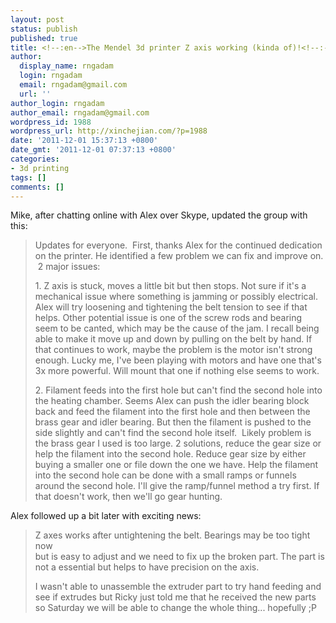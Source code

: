 ```yaml
---
layout: post
status: publish
published: true
title: <!--:en-->The Mendel 3d printer Z axis working (kinda of)!<!--:-->
author:
  display_name: rngadam
  login: rngadam
  email: rngadam@gmail.com
  url: ''
author_login: rngadam
author_email: rngadam@gmail.com
wordpress_id: 1988
wordpress_url: http://xinchejian.com/?p=1988
date: '2011-12-01 15:37:13 +0800'
date_gmt: '2011-12-01 07:37:13 +0800'
categories:
- 3d printing
tags: []
comments: []
---
```

<p><!--:en-->
<div>Mike, after chatting online with Alex over Skype, updated the group with this:</div></p>
<blockquote>
<div>Updates for everyone. &nbsp;First, thanks Alex for the continued dedication on the printer. He identified a few problem we can fix and improve on. &nbsp;2 major issues:</div></p>
<div>1. Z axis is stuck, moves a little bit but then stops. Not sure if it's a mechanical issue where something is jamming or possibly electrical. Alex will try loosening and tightening the belt tension to see if that helps. Other potential issue is one of the screw rods and bearing seem to be canted, which may be the cause of the jam. I recall being able to make it move up and down by pulling on the belt by hand. If that continues to work, maybe the problem is the motor isn't strong enough. Lucky me, I've been playing with motors and have one that's 3x more powerful. Will mount that one if nothing else seems to work.</div></p>
<div>2. Filament feeds into the first hole but can't find the second hole into the heating chamber. Seems Alex can push the idler bearing block back and feed the filament into the first hole and then between the brass gear and idler bearing. But then the filament is pushed to the side slightly and can't find the second hole itself. &nbsp;Likely problem is the brass gear I used is too large. 2 solutions, reduce the gear size or help the filament into the second hole. Reduce gear size by either buying a smaller one or file down the one we have. Help the filament into the second hole can be done with a small ramps or funnels around the second hole. I'll give the ramp/funnel method a try first. If that doesn't work, then we'll go gear hunting.</div></blockquote></p>
<div>Alex followed up a bit later with exciting news:</div></p>
<blockquote>
<div>Z axes works after untightening the belt. Bearings may be too tight now<br />
but is easy to adjust and we need to fix up the broken part. The part is<br />
not a essential but helps to have precision on the axis.</p>
<p>I wasn't able to unassemble the extruder part to try hand feeding and<br />
see if extrudes but Ricky just told me that he received the new parts<br />
so Saturday we will be able to change the whole thing... hopefully ;P</div></blockquote><!--:--></p>
